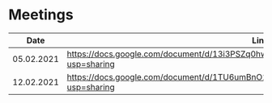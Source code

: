 # Meetings

|Date      | Link                                                                                           |
|----------|------------------------------------------------------------------------------------------------|
|05.02.2021|https://docs.google.com/document/d/13i3PSZq0hwrxHgS6ARp3AFfdhE6bmnUxiMSi8OZOeC0/edit?usp=sharing|
|12.02.2021|https://docs.google.com/document/d/1TU6umBnO2ya_5smF_v_uqK9CkNsClYSsL4PeHC4ps3E/edit?usp=sharing|
